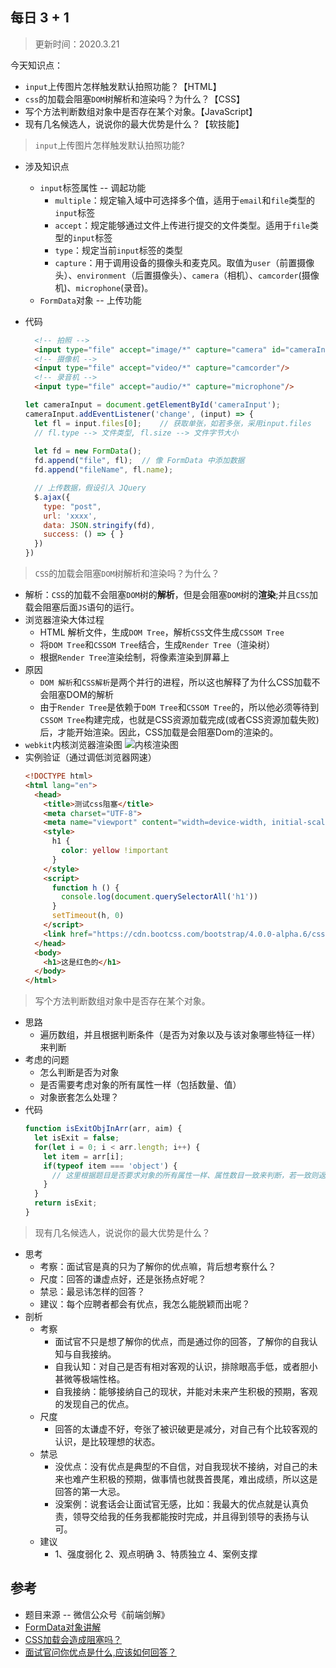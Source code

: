 ## 每日 3 + 1
> 更新时间：2020.3.21

今天知识点：
* `input`上传图片怎样触发默认拍照功能？【HTML】
* `css`的加载会阻塞`DOM`树解析和渲染吗？为什么？【CSS】
* 写个方法判断数组对象中是否存在某个对象。【JavaScript】
* 现有几名候选人，说说你的最大优势是什么？【软技能】

> `input`上传图片怎样触发默认拍照功能?
* 涉及知识点
  * `input`标签属性 -- 调起功能
    * `multiple`：规定输入域中可选择多个值，适用于`email`和`file`类型的`input`标签
    * `accept`：规定能够通过文件上传进行提交的文件类型。适用于`file`类型的`input`标签
    * `type`：规定当前`input`标签的类型
    * `capture`：用于调用设备的摄像头和麦克风。取值为`user`（前置摄像头）、`environment`（后置摄像头）、`camera`（相机）、`camcorder`(摄像机)、`microphone`(录音)。
  * `FormData`对象 -- 上传功能
* 代码
  ```html
    <!-- 拍照 -->  
    <input type="file" accept="image/*" capture="camera" id="cameraInput"/>
    <!-- 摄像机 -->
    <input type="file" accept="video/*" capture="camcorder"/>
    <!-- 录音机 -->
    <input type="file" accept="audio/*" capture="microphone"/>
  ```

  ```js
  let cameraInput = document.getElementById('cameraInput');
  cameraInput.addEventListener('change', (input) => {
    let fl = input.files[0];    // 获取单张，如若多张，采用input.files
    // fl.type --> 文件类型, fl.size --> 文件字节大小
    
    let fd = new FormData();
    fd.append("file", fl);  // 像 FormData 中添加数据
    fd.append("fileName", fl.name);

    // 上传数据，假设引入 JQuery
    $.ajax({
      type: "post",
      url: 'xxxx',
      data: JSON.stringify(fd),
      success: () => { }
    })
  })
  
  ```
> `CSS`的加载会阻塞`DOM`树解析和渲染吗？为什么？
* 解析：`CSS`的加载不会阻塞`DOM`树的**解析**，但是会阻塞`DOM`树的**渲染**;并且`CSS`加载会阻塞后面`JS`语句的运行。
* 浏览器渲染大体过程
  * HTML 解析文件，生成`DOM Tree`，解析`CSS`文件生成`CSSOM Tree`
  * 将`DOM Tree`和`CSSOM Tree`结合，生成`Render Tree`（渲染树）
  * 根据`Render Tree`渲染绘制，将像素渲染到屏幕上
* 原因
  * `DOM 解析`和`CSS解析`是两个并行的进程，所以这也解释了为什么CSS加载不会阻塞DOM的解析
  * 由于`Render Tree`是依赖于`DOM Tree`和`CSSOM Tree`的，所以他必须等待到`CSSOM Tree`构建完成，也就是CSS资源加载完成(或者CSS资源加载失败)后，才能开始渲染。因此，CSS加载是会阻塞Dom的渲染的。 
* `webkit`内核浏览器渲染图
  ![内核渲染图](https://wuqiongjie.github.io/static/webkit渲染过程.png)
* 实例验证（通过调低浏览器网速）
  ```html
  <!DOCTYPE html>
  <html lang="en">
    <head>
      <title>测试css阻塞</title>
      <meta charset="UTF-8">
      <meta name="viewport" content="width=device-width, initial-scale=1">
      <style>
        h1 {
          color: yellow !important
        }
      </style>
      <script>
        function h () {
          console.log(document.querySelectorAll('h1'))
        }
        setTimeout(h, 0)
      </script>
      <link href="https://cdn.bootcss.com/bootstrap/4.0.0-alpha.6/css/bootstrap.css" rel="stylesheet">
    </head>
    <body>
      <h1>这是红色的</h1>
    </body>
  </html>
  ```  
> 写个方法判断数组对象中是否存在某个对象。
* 思路
  * 遍历数组，并且根据判断条件（是否为对象以及与该对象哪些特征一样）来判断  
* 考虑的问题
  * 怎么判断是否为对象
  * 是否需要考虑对象的所有属性一样（包括数量、值） 
  * 对象嵌套怎么处理？
* 代码
  ```js
  function isExitObjInArr(arr, aim) {
    let isExit = false;
    for(let i = 0; i < arr.length; i++) {
      let item = arr[i];
      if(typeof item === 'object') {
        // 这里根据题目是否要求对象的所有属性一样、属性数目一致来判断，若一致则返回true，为false，则进行下一项处理
      }
    }
    return isExit;
  }
  ```
> 现有几名候选人，说说你的最大优势是什么？
* 思考
  * 考察：面试官是真的只为了解你的优点嘛，背后想考察什么？
  * 尺度：回答的谦虚点好，还是张扬点好呢？
  * 禁忌：最忌讳怎样的回答？
  * 建议：每个应聘者都会有优点，我怎么能脱颖而出呢？
* 剖析
  * 考察
    * 面试官不只是想了解你的优点，而是通过你的回答，了解你的自我认知与自我接纳。
    * 自我认知：对自己是否有相对客观的认识，排除眼高手低，或者胆小甚微等极端性格。
    * 自我接纳：能够接纳自己的现状，并能对未来产生积极的预期，客观的发现自己的优点。
  * 尺度
    * 回答的太谦虚不好，夸张了被识破更是减分，对自己有个比较客观的认识，是比较理想的状态。
  * 禁忌
    * 没优点：没有优点是典型的不自信，对自我现状不接纳，对自己的未来也难产生积极的预期，做事情也就畏首畏尾，难出成绩，所以这是回答的第一大忌。
    * 没案例：说套话会让面试官无感，比如：我最大的优点就是认真负责，领导交给我的任务我都能按时完成，并且得到领导的表扬与认可。
  * 建议
    * 1、强度弱化 2、观点明确 3、特质独立 4、案例支撑          
## 参考
* 题目来源 -- 微信公众号《前端剑解》
* [FormData对象讲解](https://segmentfault.com/a/1190000006716454)
* [CSS加载会造成阻塞吗？](https://juejin.im/post/5b88ddca6fb9a019c7717096)
* [面试官问你优点是什么,应该如何回答？](https://www.zhihu.com/question/52691213)